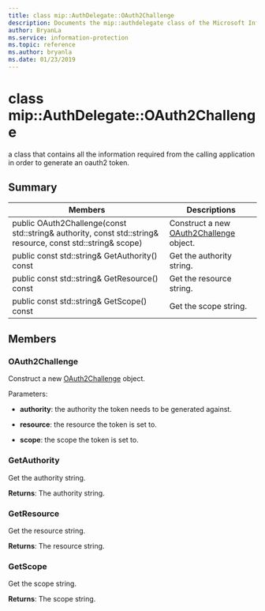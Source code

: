 ```yaml
---
title: class mip::AuthDelegate::OAuth2Challenge 
description: Documents the mip::authdelegate class of the Microsoft Information Protection (MIP) SDK.
author: BryanLa
ms.service: information-protection
ms.topic: reference
ms.author: bryanla
ms.date: 01/23/2019
---
```


# class mip::AuthDelegate::OAuth2Challenge 
a class that contains all the information required from the calling application in order to generate an oauth2 token.
  
## Summary
 Members                        | Descriptions                                
--------------------------------|---------------------------------------------
public OAuth2Challenge(const std::string& authority, const std::string& resource, const std::string& scope)  |  Construct a new [OAuth2Challenge](class_mip_authdelegate_oauth2challenge.md) object.
public const std::string& GetAuthority() const  |  Get the authority string.
public const std::string& GetResource() const  |  Get the resource string.
public const std::string& GetScope() const  |  Get the scope string.
  
## Members
  
### OAuth2Challenge
Construct a new [OAuth2Challenge](class_mip_authdelegate_oauth2challenge.md) object.

Parameters:  
* **authority**: the authority the token needs to be generated against. 


* **resource**: the resource the token is set to. 


* **scope**: the scope the token is set to.


  
### GetAuthority
Get the authority string.

  
**Returns**: The authority string.
  
### GetResource
Get the resource string.

  
**Returns**: The resource string.
  
### GetScope
Get the scope string.

  
**Returns**: The scope string.